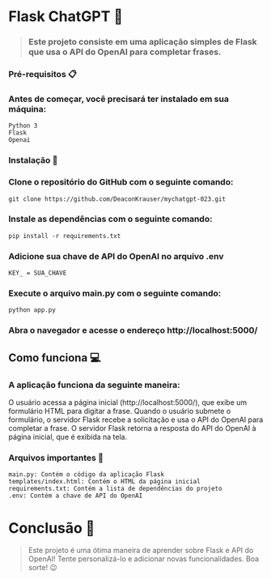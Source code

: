 # Flask ChatGPT 🤖

> ### <p>Este projeto consiste em uma aplicação simples de Flask que usa o API do OpenAI para completar frases.</p>

### Pré-requisitos 📋

### Antes de começar, você precisará ter instalado em sua máquina:

    Python 3
    Flask
    Openai

### Instalação 🔧

### Clone o repositório do GitHub com o seguinte comando:
    
    git clone https://github.com/DeaconKrauser/mychatgpt-023.git

### Instale as dependências com o seguinte comando:

    pip install -r requirements.txt

### Adicione sua chave de API do OpenAI no arquivo .env

    KEY_ = SUA_CHAVE

### Execute o arquivo main.py com o seguinte comando:

    python app.py

### Abra o navegador e acesse o endereço http://localhost:5000/

## Como funciona 💻

### A aplicação funciona da seguinte maneira:

<p>O usuário acessa a página inicial (http://localhost:5000/), que exibe um formulário HTML para digitar a frase.
Quando o usuário submete o formulário, o servidor Flask recebe a solicitação e usa o API do OpenAI para completar a frase.
O servidor Flask retorna a resposta do API do OpenAI à página inicial, que é exibida na tela.</p>

### Arquivos importantes 📁

    main.py: Contém o código da aplicação Flask
    templates/index.html: Contém o HTML da página inicial
    requirements.txt: Contém a lista de dependências do projeto
    .env: Contém a chave de API do OpenAI

# Conclusão 🎉

> <p> Este projeto é uma ótima maneira de aprender sobre Flask e API do OpenAI! Tente personalizá-lo e adicionar novas funcionalidades. Boa sorte! 😉 </p>
